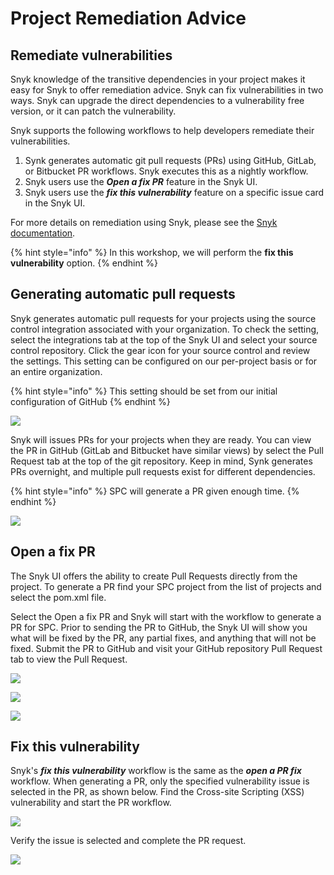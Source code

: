 # Project Remediation Advice

## Remediate vulnerabilities

Snyk knowledge of the transitive dependencies in your project makes it easy for Snyk to offer remediation advice. Snyk can fix vulnerabilities in two ways. Snyk can upgrade the direct dependencies to a vulnerability free version, or it can patch the vulnerability.

Snyk supports the following workflows to help developers remediate their vulnerabilities.

1. Synk generates automatic git pull requests \(PRs\) using GitHub, GitLab, or Bitbucket PR workflows. Snyk executes this as a nightly workflow. 
2. Snyk users use the _**Open a fix PR**_ feature in the Snyk UI.
3. Snyk users use the _**fix this vulnerability**_ feature on a specific issue card in the Snyk UI.

For more details on remediation using Snyk, please see the [Snyk documentation](https://support.snyk.io/hc/en-us/articles/360006113798-Remediate-your-vulnerabilities).

{% hint style="info" %}
In this workshop, we will perform the **fix this vulnerability** option.
{% endhint %}

## Generating automatic pull requests

Snyk generates automatic pull requests for your projects using the source control integration associated with your organization. To check the setting, select the integrations tab at the top of the Snyk UI and select your source control repository. Click the gear icon for your source control and review the settings. This setting can be configured on our per-project basis or for an entire organization.

{% hint style="info" %}
This setting should be set from our initial configuration of GitHub
{% endhint %}

![](https://github.com/snyk/user-docs/tree/695c746d1b207ffdf923b84e4590d31b29e2cc73/docs/.gitbook/assets/auto_pr_setting.png)

Snyk will issues PRs for your projects when they are ready. You can view the PR in GitHub \(GitLab and Bitbucket have similar views\) by select the Pull Request tab at the top of the git repository. Keep in mind, Synk generates PRs overnight, and multiple pull requests exist for different dependencies.

{% hint style="info" %}
SPC will generate a PR given enough time.
{% endhint %}

![](https://github.com/snyk/user-docs/tree/695c746d1b207ffdf923b84e4590d31b29e2cc73/docs/.gitbook/assets/github_pull_req_auto.png)

## Open a fix PR

The Snyk UI offers the ability to create Pull Requests directly from the project. To generate a PR find your SPC project from the list of projects and select the pom.xml file.

Select the Open a fix PR and Snyk will start with the workflow to generate a PR for SPC. Prior to sending the PR to GitHub, the Snyk UI will show you what will be fixed by the PR, any partial fixes, and anything that will not be fixed. Submit the PR to GitHub and visit your GitHub repository Pull Request tab to view the Pull Request.

![](https://github.com/snyk/user-docs/tree/695c746d1b207ffdf923b84e4590d31b29e2cc73/docs/.gitbook/assets/open_pr.png)

![](https://github.com/snyk/user-docs/tree/695c746d1b207ffdf923b84e4590d31b29e2cc73/docs/.gitbook/assets/open_fix_pr_top_half.png)

![](https://github.com/snyk/user-docs/tree/695c746d1b207ffdf923b84e4590d31b29e2cc73/docs/.gitbook/assets/open_fix_pr_bottom.png)

## Fix this vulnerability

Snyk's _**fix this vulnerability**_ workflow is the same as the _**open a PR fix**_ workflow. When generating a PR, only the specified vulnerability issue is selected in the PR, as shown below. Find the Cross-site Scripting \(XSS\) vulnerability and start the PR workflow.

![](https://github.com/snyk/user-docs/tree/695c746d1b207ffdf923b84e4590d31b29e2cc73/docs/.gitbook/assets/screen-shot-2020-08-22-at-12.32.44-pm.png)

Verify the issue is selected and complete the PR request.

![](https://github.com/snyk/user-docs/tree/695c746d1b207ffdf923b84e4590d31b29e2cc73/docs/.gitbook/assets/screen-shot-2020-08-22-at-12.40.36-pm.png)

